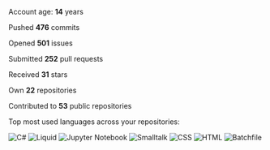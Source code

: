 Account age: **14** years

Pushed **476** commits

Opened **501** issues

Submitted **252** pull requests

Received **31** stars

Own **22** repositories

Contributed to **53** public repositories

Top most used languages across your repositories:

![C#](https://img.shields.io/static/v1?style=flat-square&label=%E2%A0%80&color=555&labelColor=%23178600&message=C%23%EF%B8%B196.3%25)
![Liquid](https://img.shields.io/static/v1?style=flat-square&label=%E2%A0%80&color=555&labelColor=%2367b8de&message=Liquid%EF%B8%B11.4%25)
![Jupyter Notebook](https://img.shields.io/static/v1?style=flat-square&label=%E2%A0%80&color=555&labelColor=%23DA5B0B&message=Jupyter%20Notebook%EF%B8%B11.1%25)
![Smalltalk](https://img.shields.io/static/v1?style=flat-square&label=%E2%A0%80&color=555&labelColor=%23596706&message=Smalltalk%EF%B8%B10.3%25)
![CSS](https://img.shields.io/static/v1?style=flat-square&label=%E2%A0%80&color=555&labelColor=%23663399&message=CSS%EF%B8%B10.3%25)
![HTML](https://img.shields.io/static/v1?style=flat-square&label=%E2%A0%80&color=555&labelColor=%23e34c26&message=HTML%EF%B8%B10.2%25)
![Batchfile](https://img.shields.io/static/v1?style=flat-square&label=%E2%A0%80&color=555&labelColor=%23C1F12E&message=Batchfile%EF%B8%B10%25)

